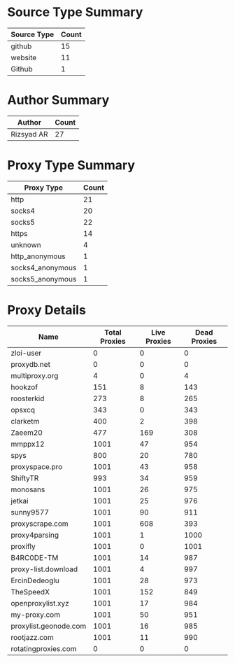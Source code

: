 # Source Type Summary

| Source Type | Count |
|-------------|-------|
| github | 15 |
| website | 11 |
| Github | 1 |


# Author Summary

| Author | Count |
|--------|-------|
| Rizsyad AR | 27 |


# Proxy Type Summary

| Proxy Type | Count |
|------------|-------|
| http | 21 |
| socks4 | 20 |
| socks5 | 22 |
| https | 14 |
| unknown | 4 |
| http_anonymous | 1 |
| socks4_anonymous | 1 |
| socks5_anonymous | 1 |


# Proxy Details

| Name | Total Proxies | Live Proxies | Dead Proxies |
|------|---------------|--------------|---------------|
| zloi-user | 0 | 0 | 0 |
| proxydb.net | 0 | 0 | 0 |
| multiproxy.org | 4 | 0 | 4 |
| hookzof | 151 | 8 | 143 |
| roosterkid | 273 | 8 | 265 |
| opsxcq | 343 | 0 | 343 |
| clarketm | 400 | 2 | 398 |
| Zaeem20 | 477 | 169 | 308 |
| mmppx12 | 1001 | 47 | 954 |
| spys | 800 | 20 | 780 |
| proxyspace.pro | 1001 | 43 | 958 |
| ShiftyTR | 993 | 34 | 959 |
| monosans | 1001 | 26 | 975 |
| jetkai | 1001 | 25 | 976 |
| sunny9577 | 1001 | 90 | 911 |
| proxyscrape.com | 1001 | 608 | 393 |
| proxy4parsing | 1001 | 1 | 1000 |
| proxifly | 1001 | 0 | 1001 |
| B4RC0DE-TM | 1001 | 14 | 987 |
| proxy-list.download | 1001 | 4 | 997 |
| ErcinDedeoglu | 1001 | 28 | 973 |
| TheSpeedX | 1001 | 152 | 849 |
| openproxylist.xyz | 1001 | 17 | 984 |
| my-proxy.com | 1001 | 50 | 951 |
| proxylist.geonode.com | 1001 | 16 | 985 |
| rootjazz.com | 1001 | 11 | 990 |
| rotatingproxies.com | 0 | 0 | 0 |
